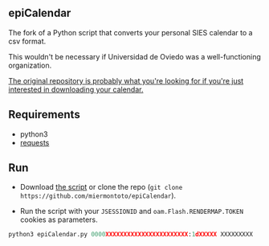 ## epiCalendar

The fork of a Python script that converts your personal SIES calendar to a csv format.

This wouldn't be necessary if Universidad de Oviedo was a well-functioning organization.

[The original repository is probably what you're looking for if you're just interested in downloading your calendar.](https://github.com/Bimo99B9/autoUniCalendar)

## Requirements
- python3
- [requests](https://pypi.org/project/requests/)

## Run
- Download [the script](epiCalendar.py) or clone the repo (`git clone https://github.com/miermontoto/epiCalendar`).

- Run the script with your `JSESSIONID` and `oam.Flash.RENDERMAP.TOKEN` cookies as parameters.

```python
python3 epiCalendar.py 0000XXXXXXXXXXXXXXXXXXXXXXX:1dXXXXX XXXXXXXXX
```
